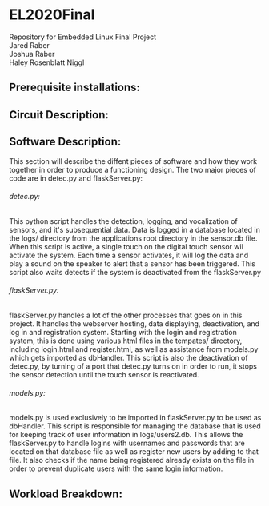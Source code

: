 # EL2020Final<br />
Repository for Embedded Linux Final Project<br />
Jared Raber<br />
Joshua Raber<br />
Haley Rosenblatt Niggl<br />

## Prerequisite installations:<br />

## Circuit Description:<br />

## Software Description:<br />
This section will describe the diffent pieces of software and how they work together in order to produce a functioning design. The two major pieces of code are in detec.py and flaskServer.py:<br />
  ###### detec.py:<br />
  This python script handles the detection, logging, and vocalization of sensors, and it's subsequential data. Data is logged                in a database located in the logs/ directory from the applications root directory in the sensor.db file. When this script is            active, a single touch on the digital touch sensor wil activate the system. Each time a sensor activates, it will log the                data and play a sound on the speaker to alert that a sensor has been triggered. This script also waits detects if the system            is deactivated from the flaskServer.py<br />
  ###### flaskServer.py:<br />
   flaskServer.py handles a lot of the other processes that goes on in this project. It handles the webserver hosting, data                displaying, deactivation, and log in and registration system. Starting with the login and registration system, this is done              using various html files in the tempates/ directory, including login.html and register.html, as well as assistance from                  models.py which gets imported as dbHandler. This script is also the deactivation of detec.py, by turning of a port that detec.py turns on in order to run, it stops the sensor detection until the touch sensor is reactivated.<br />
           
 ###### models.py:<br />
  models.py is used exclusively to be imported in flaskServer.py to be used as dbHandler. This script is responsible for managing the database that is used for keeping track of user information in logs/users2.db. This allows the flaskServer.py to handle logins with usernames and passwords that are located on that database file as well as register new users by adding to that file. It also checks if the name being registered already exists on the file in order to prevent duplicate users with the same login information.<br />

## Workload Breakdown:<br />
